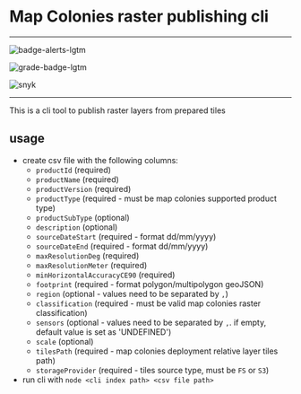 # Map Colonies raster publishing cli

----------------------------------

![badge-alerts-lgtm](https://img.shields.io/lgtm/alerts/github/MapColonies/raster-publishing-cli?style=for-the-badge)

![grade-badge-lgtm](https://img.shields.io/lgtm/grade/javascript/github/MapColonies/raster-publishing-cli?style=for-the-badge)

![snyk](https://img.shields.io/snyk/vulnerabilities/github/MapColonies/raster-publishing-cli?style=for-the-badge)

----------------------------------

This is a cli tool to publish raster layers from prepared tiles
## usage

- create csv file with the following columns:
  - ```productId``` (required)
  - ```productName``` (required)
  - ```productVersion``` (required)
  - ```productType``` (required - must be map colonies supported product type)
  - ```productSubType``` (optional)
  - ```description``` (optional)
  - ```sourceDateStart``` (required - format dd/mm/yyyy)
  - ```sourceDateEnd``` (required - format dd/mm/yyyy)
  - ```maxResolutionDeg``` (required)
  - ```maxResolutionMeter``` (required)
  - ```minHorizontalAccuracyCE90``` (required)
  - ```footprint``` (required - format polygon/multipolygon geoJSON)
  - ```region``` (optional - values need to be separated by ```,```)
  - ```classification``` (required - must be valid map colonies raster classification)
  - ```sensors``` (optional - values need to be separated by ```,```. if empty, default value is set as 'UNDEFINED')
  - ```scale``` (optional)
  - ```tilesPath``` (required - map colonies deployment relative layer tiles path)
  - ```storageProvider``` (required - tiles source type, must be ```FS``` or ```S3```)
- run cli with ```node <cli index path> <csv file path>```
